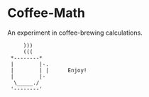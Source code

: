 # Coffee-Math
An experiment in coffee-brewing calculations.

```
     )))
     (((
 *--------*
 |        |-.
 |        | |      Enjoy!
 |        |-
  \_____./
 '--------'    
```
